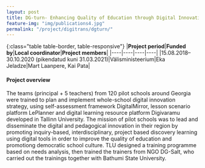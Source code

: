 ```yaml
---
layout: post
title: DG-turn- Enhancing Quality of Education through Digital Innovation in Georgian Schools  
feature-img: "img/publications4.jpg"
permalink: "/project/digitrans/dgturn/"
---
```


{:class="table table-border, table-responsive"}
|**Project period**|**Funded by**|**Local coordinator**|**Project members**|
|----|----|----|----|
|15.08.2018–30.10.2020 (pikendatud kuni 31.03.2021)|Välisministeerium|Eka Jeladze|Mart Laanpere, Kai Pata|

#### Project overview
The teams (principal + 5 teachers) from 120 pilot schools around Georgia were trained to plan and implement whole-school digital innovation strategy, using self-assessment framework DigitalMirror, lesson scenario platform LePlanner and digital learning resource platform Digivaramu developed in Tallinn University. The mission of pilot schools was to lead and disseminate the digital and pedagogical innovation in their region by promoting inquiry-based, interdisciplinary, project based discovery learning using digital tools in order to improve the quality of education and promotiong democratic school culture. TLU designed a training programme based on needs analysis, then trained the trainers from NGO DG-Salt, who carried out the trainings together with Bathumi State University.
